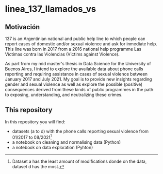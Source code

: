 # linea_137_llamados_vs

 ## Motivación
137 is an Argentinian national and public help line to which people can report cases of domestic and/or sexual violence and ask for inmediate help. 
This line was born in 2017 from a 2016 national help programme Las Víctimas contra las Violencias (Victims against Violence).


As part from my mid master's thesis in Data Science for the University of Buenos Aires, I intend to explore the available data about phone calls 
reporting and requiring assistance in cases of sexual violence between January 2017 and July 2021. My goal is to provide new insights regarding gender 
and sexual violence as well as explore the possible (positive) consequences derived from these kinds of public programmes in the path to exposing, 
understanding, and neutralizing these crimes.

## This repository

In this repository you will find:

- datasets (a to d) with the phone calls reporting sexual violence from 01/2017 to 08/2021[^1]
- a notebook on cleaning and normalising data (Python)
- a notebook on data exploration (Pyhton)




[^1]: Dataset a has the least amount of modifications donde on the data, dataset d has the most.
